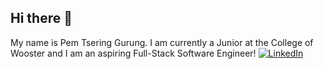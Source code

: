 ## Hi there 👋

My name is Pem Tsering Gurung. I am currently a Junior at the College of Wooster and I am an aspiring Full-Stack Software Engineer!
[![LinkedIn](https://img.shields.io/badge/LinkedIn-0077B5?style=for-the-badge&logo=linkedin&logoColor=white)](https://www.linkedin.com/in/pemgurung/)
